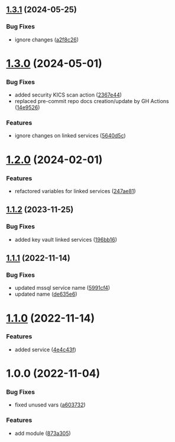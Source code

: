 ## [1.3.1](https://github.com/data-platform-hq/terraform-azurerm-data-factory-linked-services/compare/v1.3.0...v1.3.1) (2024-05-25)


### Bug Fixes

* ignore changes ([a2f8c26](https://github.com/data-platform-hq/terraform-azurerm-data-factory-linked-services/commit/a2f8c264176bd2f49e8d72bc9a9563d244ad2836))

# [1.3.0](https://github.com/data-platform-hq/terraform-azurerm-data-factory-linked-services/compare/v1.2.0...v1.3.0) (2024-05-01)


### Bug Fixes

* added security KICS scan action ([2367e44](https://github.com/data-platform-hq/terraform-azurerm-data-factory-linked-services/commit/2367e44a456051a236dd1ac42e375775a2351e21))
* replaced pre-commit repo docs creation/update by GH Actions ([14e9526](https://github.com/data-platform-hq/terraform-azurerm-data-factory-linked-services/commit/14e9526926e4c223ff36b34598aef0232e574fa0))


### Features

* ignore changes on linked services ([5640d5c](https://github.com/data-platform-hq/terraform-azurerm-data-factory-linked-services/commit/5640d5c394c460e4797f37e227c24b21c9fb25de))

# [1.2.0](https://github.com/data-platform-hq/terraform-azurerm-data-factory-linked-services/compare/v1.1.2...v1.2.0) (2024-02-01)


### Features

* refactored variables for linked services ([247ae81](https://github.com/data-platform-hq/terraform-azurerm-data-factory-linked-services/commit/247ae818f9075cc927f268ae6f0f217a1e974e31))

## [1.1.2](https://github.com/data-platform-hq/terraform-azurerm-data-factory-linked-services/compare/v1.1.1...v1.1.2) (2023-11-25)


### Bug Fixes

* added key vault linked services ([196bb16](https://github.com/data-platform-hq/terraform-azurerm-data-factory-linked-services/commit/196bb16cfd3da066471c2810133dff249c02e5b4))

## [1.1.1](https://github.com/data-platform-hq/terraform-azurerm-data-factory-linked-services/compare/v1.1.0...v1.1.1) (2022-11-14)


### Bug Fixes

* updated mssql service name ([5991cf4](https://github.com/data-platform-hq/terraform-azurerm-data-factory-linked-services/commit/5991cf49f254461e9013719f035a41eaf3ea5bf7))
* updated name ([de635e6](https://github.com/data-platform-hq/terraform-azurerm-data-factory-linked-services/commit/de635e6c18247d7b9ddaa6c69a65383560fc761c))

# [1.1.0](https://github.com/data-platform-hq/terraform-azurerm-data-factory-linked-services/compare/v1.0.0...v1.1.0) (2022-11-14)


### Features

* added service ([4e4c43f](https://github.com/data-platform-hq/terraform-azurerm-data-factory-linked-services/commit/4e4c43f06b33fc6fc7651f96972f12f52d0c42c0))

# 1.0.0 (2022-11-04)


### Bug Fixes

* fixed unused vars ([a603732](https://github.com/data-platform-hq/terraform-azurerm-data-factory-linked-services/commit/a60373254f55b232050561d8197869fe373fbe81))


### Features

* add module ([873a305](https://github.com/data-platform-hq/terraform-azurerm-data-factory-linked-services/commit/873a30595996fa683ba6d46af0f3044da9195218))
